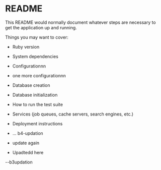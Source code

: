 # README

This README would normally document whatever steps are necessary to get the
application up and running.

Things you may want to cover:

- Ruby version

- System dependencies

- Configurationnn
- one more configurationnn


- Database creation

- Database initialization

- How to run the test suite

- Services (job queues, cache servers, search engines, etc.)

- Deployment instructions

- ...
b4-updation
- update again
- Upadtedd here



--b3updation

